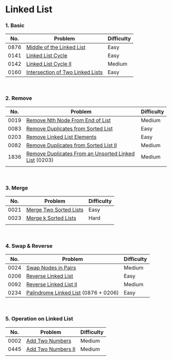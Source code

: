 # Linked List

### 1. Basic

| No.  | Problem                                                      | Difficulty |
| ---- | ------------------------------------------------------------ | ---------- |
| 0876 | [Middle of the Linked List](https://leetcode.com/problems/middle-of-the-linked-list/) | Easy       |
| 0141 | [Linked List Cycle](https://leetcode.com/problems/linked-list-cycle/) | Easy       |
| 0142 | [Linked List Cycle II](https://leetcode.com/problems/linked-list-cycle-ii/) | Medium     |
| 0160 | [Intersection of Two Linked Lists](https://leetcode.com/problems/intersection-of-two-linked-lists/) | Easy       |

<br>

### 2. Remove

| No.  | Problem                                                      | Difficulty |
| ---- | ------------------------------------------------------------ | ---------- |
| 0019 | [Remove Nth Node From End of List](https://leetcode.com/problems/remove-nth-node-from-end-of-list/) | Medium     |
| 0083 | [Remove Duplicates from Sorted List](https://leetcode.com/problems/remove-duplicates-from-sorted-list/) | Easy       |
| 0203 | [Remove Linked List Elements](https://leetcode.com/problems/remove-linked-list-elements/) | Easy       |
| 0082 | [Remove Duplicates from Sorted List II](https://leetcode.com/problems/remove-duplicates-from-sorted-list-ii/) | Medium     |
| 1836 | [Remove Duplicates From an Unsorted Linked List](https://leetcode.com/problems/remove-duplicates-from-an-unsorted-linked-list/) (0203) | Medium     |
|      |                                                              |            |

<br>

### 3. Merge

| No.  | Problem                                                      | Difficulty |
| ---- | ------------------------------------------------------------ | ---------- |
| 0021 | [Merge Two Sorted Lists](https://leetcode.com/problems/merge-two-sorted-lists/) | Easy       |
| 0023 | [Merge k Sorted Lists](https://leetcode.com/problems/merge-k-sorted-lists/) | Hard       |
|      |                                                              |            |

<br>

### 4. Swap & Reverse

| No.  | Problem                                                      | Difficulty |
| ---- | ------------------------------------------------------------ | ---------- |
| 0024 | [Swap Nodes in Pairs ](https://leetcode.com/problems/swap-nodes-in-pairs/) | Medium     |
| 0206 | [Reverse Linked List](https://leetcode.com/problems/reverse-linked-list/) | Easy       |
| 0092 | [Reverse Linked List II](https://leetcode.com/problems/reverse-linked-list-ii/) | Medium     |
| 0234 | [Palindrome Linked List](https://leetcode.com/problems/palindrome-linked-list/) (0876 + 0206) | Easy       |

<br>

### 5. Operation on Linked List

| No.  | Problem                                                      | Difficulty |
| ---- | ------------------------------------------------------------ | ---------- |
| 0002 | [Add Two Numbers](https://leetcode.com/problems/add-two-numbers/) | Medium     |
| 0445 | [Add Two Numbers II](https://leetcode.com/problems/add-two-numbers-ii/) | Medium     |
|      |                                                              |            |

